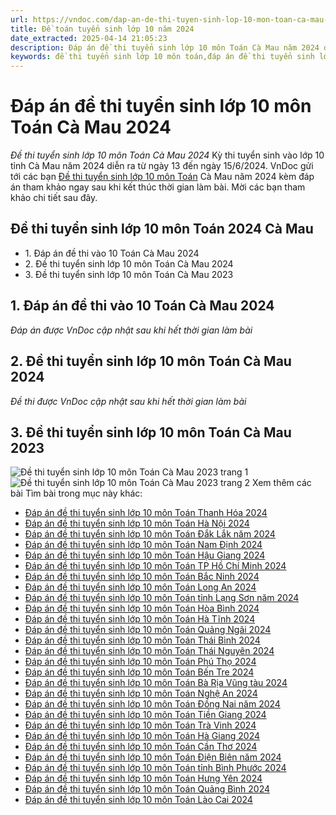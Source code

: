 ```yaml
---
url: https://vndoc.com/dap-an-de-thi-tuyen-sinh-lop-10-mon-toan-ca-mau-298609
title: Đề toán tuyển sinh lớp 10 năm 2024
date_extracted: 2025-04-14 21:05:23
description: Đáp án đề thi tuyển sinh lớp 10 môn Toán Cà Mau năm 2024 được VnDoc sưu tầm và đăng tải. Mời các tham khảo, so sánh và đối chiếu với kết quả bài làm của mình.
keywords: đề thi tuyển sinh lớp 10 môn toán,đáp án đề thi tuyển sinh lớp 10 môn toán,đề thi vào 10 môn toán,đề thi thử vào 10 môn toán,đề thi toán vào 10 năm 2024,đề thi toán vào 10,đề toán tuyển sinh lớp 10 năm 2024,đề thi tuyển sinh vào lớp 10 môn toán,đề toán thi vào lớp 10,đề thi vào lớp 10 môn toán,đề toán thi vào 10,đề tuyển sinh lớp 10 môn toán 2024,đề thi tuyển sinh lớp 10 môn toán 2024,Đáp án đề thi tuyển sinh lớp 10 môn Toán Cà Mau 2024,đề thi tuyển sinh lớp 10 môn toán Cà Mau
---
```


# Đáp án đề thi tuyển sinh lớp 10 môn Toán Cà Mau 2024
 _Đề thi tuyển sinh lớp 10 môn Toán Cà Mau 2024_
Kỳ thi tuyển sinh vào lớp 10 tỉnh Cà Mau năm 2024 diễn ra từ ngày 13 đến ngày 15/6/2024. VnDoc gửi tới các bạn [Đề thi tuyển sinh lớp 10 môn Toán](<https://vndoc.com/luyen-thi-vao-lop10>) Cà Mau năm 2024 kèm đáp án tham khảo ngay sau khi kết thúc thời gian làm bài. Mời các bạn tham khảo chi tiết sau đây.
## Đề thi tuyển sinh lớp 10 môn Toán 2024 Cà Mau
  * 1\. Đáp án đề thi vào 10 Toán Cà Mau 2024
  * 2\. Đề thi tuyển sinh lớp 10 môn Toán Cà Mau 2024
  * 3\. Đề thi tuyển sinh lớp 10 môn Toán Cà Mau 2023

## 1\. Đáp án đề thi vào 10 Toán Cà Mau 2024
 _Đáp án được VnDoc cập nhật sau khi hết thời gian làm bài_
## 2\. Đề thi tuyển sinh lớp 10 môn Toán Cà Mau 2024
 _Đề thi được VnDoc cập nhật sau khi hết thời gian làm bài_
## 3\. Đề thi tuyển sinh lớp 10 môn Toán Cà Mau 2023
![Đề thi tuyển sinh lớp 10 môn Toán Cà Mau 2023 trang 1](https://i.vdoc.vn/data/image/2023/06/09/de-thi-tuyen-sinh-10-mon-toan-tinh-ca-mau-2023-anh-1-rs650.jpg)  
![Đề thi tuyển sinh lớp 10 môn Toán Cà Mau 2023 trang 2](https://i.vdoc.vn/data/image/2023/06/09/de-thi-tuyen-sinh-10-mon-toan-tinh-ca-mau-2023-anh-2-rs650.jpg)
Xem thêm các bài Tìm bài trong mục này khác:
  * [Đáp án đề thi tuyển sinh lớp 10 môn Toán Thanh Hóa 2024](</dap-an-de-thi-tuyen-sinh-lop-10-mon-toan-tinh-thanh-hoa-268325>)
  * [Đáp án đề thi tuyển sinh lớp 10 môn Toán Hà Nội 2024](</dap-an-de-thi-tuyen-sinh-lop-10-mon-toan-ha-noi-268332>)
  * [Đáp án đề thi tuyển sinh lớp 10 môn Toán Đắk Lắk năm 2024](</dap-an-de-thi-tuyen-sinh-lop-10-mon-toan-dak-lak-nam-2022-268167>)
  * [Đáp án đề thi tuyển sinh lớp 10 môn Toán Nam Định 2024](</dap-an-de-thi-tuyen-sinh-lop-10-mon-toan-nam-dinh-nam-2022-268038>)
  * [Đáp án đề thi tuyển sinh lớp 10 môn Toán Hậu Giang 2024](</dap-an-de-thi-tuyen-sinh-lop-10-mon-toan-hau-giang-268363>)
  * [Đáp án đề thi tuyển sinh lớp 10 môn Toán TP Hồ Chí Minh 2024](</dap-an-de-thi-tuyen-sinh-lop-10-mon-toan-tphcm-298423>)
  * [Đáp án đề thi tuyển sinh lớp 10 môn Toán Bắc Ninh 2024](</dap-an-de-thi-tuyen-sinh-lop-10-mon-toan-bac-ninh-268110>)
  * [Đáp án đề thi tuyển sinh lớp 10 môn Toán Long An 2024](</dap-an-de-thi-tuyen-sinh-lop-10-mon-toan-long-an-298515>)
  * [Đáp án đề thi tuyển sinh lớp 10 môn Toán tỉnh Lạng Sơn năm 2024](</dap-an-de-thi-tuyen-sinh-lop-10-mon-toan-tinh-lang-son-nam-2022-267453>)
  * [Đáp án đề thi tuyển sinh lớp 10 môn Toán Hòa Bình 2024](</dap-an-de-thi-tuyen-sinh-lop-10-mon-toan-hoa-binh-298401>)
  * [Đáp án đề thi tuyển sinh lớp 10 môn Toán Hà Tĩnh 2024](</dap-an-de-thi-tuyen-sinh-lop-10-mon-toan-ha-tinh-298409>)
  * [Đáp án đề thi tuyển sinh lớp 10 môn Toán Quảng Ngãi 2024](</dap-an-de-thi-tuyen-sinh-lop-10-mon-toan-tinh-quang-ngai-nam-2022-268796>)
  * [Đáp án đề thi tuyển sinh lớp 10 môn Toán Thái Bình 2024](</dap-an-de-thi-tuyen-sinh-lop-10-mon-toan-tinh-thai-binh-nam-2022-267565>)
  * [Đáp án đề thi tuyển sinh lớp 10 môn Toán Thái Nguyên 2024](</dap-an-de-thi-tuyen-sinh-lop-10-mon-toan-thai-nguyen-298394>)
  * [Đáp án đề thi tuyển sinh lớp 10 môn Toán Phú Thọ 2024](</dap-an-de-thi-tuyen-sinh-lop-10-mon-toan-phu-tho-298310>)
  * [Đáp án đề thi tuyển sinh lớp 10 môn Toán Bến Tre 2024](</dap-an-de-thi-tuyen-sinh-lop-10-mon-toan-ben-tre-298537>)
  * [Đáp án đề thi tuyển sinh lớp 10 môn Toán Bà Rịa Vũng tàu 2024](</dap-an-de-thi-tuyen-sinh-lop-10-mon-toan-ba-ria-vung-tau-298451>)
  * [Đáp án đề thi tuyển sinh lớp 10 môn Toán Nghệ An 2024](</dap-an-de-thi-tuyen-sinh-lop-10-mon-toan-nghe-an-298306>)
  * [Đáp án đề thi tuyển sinh lớp 10 môn Toán Đồng Nai năm 2024](</dap-an-de-thi-tuyen-sinh-lop-10-mon-toan-dong-nai-268276>)
  * [Đáp án đề thi tuyển sinh lớp 10 môn Toán Tiền Giang 2024](</dap-an-de-thi-tuyen-sinh-lop-10-mon-toan-tinh-tien-giang-268365>)
  * [Đáp án đề thi tuyển sinh lớp 10 môn Toán Trà Vinh 2024](</dap-an-de-thi-tuyen-sinh-lop-10-mon-toan-tra-vinh-298261>)
  * [Đáp án đề thi tuyển sinh lớp 10 môn Toán Hà Giang 2024](</dap-an-de-thi-tuyen-sinh-lop-10-mon-toan-ha-giang-298608>)
  * [Đáp án đề thi tuyển sinh lớp 10 môn Toán Cần Thơ 2024](</dap-an-de-thi-tuyen-sinh-lop-10-mon-toan-can-tho-298316>)
  * [Đáp án đề thi tuyển sinh lớp 10 môn Toán Điện Biên năm 2024](</dap-an-de-thi-tuyen-sinh-lop-10-mon-toan-dien-bien-298123>)
  * [Đáp án đề thi tuyển sinh lớp 10 môn Toán tỉnh Bình Phước 2024](</dap-an-de-thi-tuyen-sinh-lop-10-mon-toan-tinh-binh-phuoc-2022-267139>)
  * [Đáp án đề thi tuyển sinh lớp 10 môn Toán Hưng Yên 2024](</dap-an-de-thi-tuyen-sinh-lop-10-mon-toan-hung-yen-298236>)
  * [Đáp án đề thi tuyển sinh lớp 10 môn Toán Quảng Bình 2024](</dap-an-de-thi-tuyen-sinh-lop-10-mon-toan-tinh-quang-binh-2022-267353>)
  * [Đáp án đề thi tuyển sinh lớp 10 môn Toán Lào Cai 2024](</dap-an-de-thi-tuyen-sinh-lop-10-mon-toan-tinh-lao-cai-267626>)

